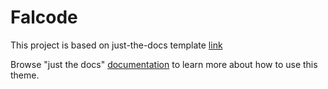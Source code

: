 # Falcode

This project is based on just-the-docs template [link](https://github.com/just-the-docs/just-the-docs-template)

Browse "just the docs" [documentation](https://just-the-docs.github.io/just-the-docs/) to learn more about how to use this theme.
